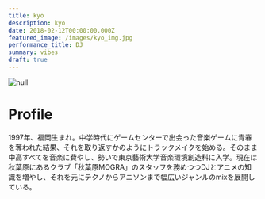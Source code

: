 ```yaml
---
title: kyo
description: kyo
date: 2018-02-12T00:00:00.000Z
featured_image: /images/kyo_img.jpg
performance_title: DJ
summary: vibes
draft: true
---
```

![null](/images/kyo_img.png)

# Profile

1997年、福岡生まれ。中学時代にゲームセンターで出会った音楽ゲームに青春を奪われた結果、それを取り返すかのようにトラックメイクを始める。そのまま中高すべてを音楽に費やし、勢いで東京藝術大学音楽環境創造科に入学。現在は秋葉原にあるクラブ「秋葉原MOGRA」のスタッフを務めつつDJとアニメの知識を増やし、それを元にテクノからアニソンまで幅広いジャンルのmixを展開している。
